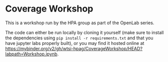 # Coverage Workshop

This is a workshop run by the HPA group as part of the OpenLab series.

The code can either be run locally by cloning it yourself (make sure to install the dependencies using `pip install -r requirements.txt` and that you have jupyter labs properly built), or you may find it hosted online at https://mybinder.org/v2/gh/wtsi-hpag/CoverageWorkshop/HEAD?labpath=Workshop.ipynb.

